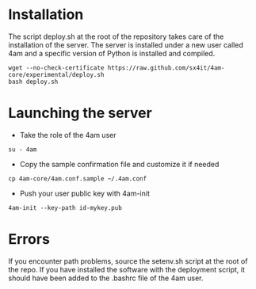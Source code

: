 # Installation

The script deploy.sh at the root of the repository takes care of the installation of the server.
The server is installed under a new user called 4am and a specific version of Python is installed and compiled.

```
wget --no-check-certificate https://raw.github.com/sx4it/4am-core/experimental/deploy.sh
bash deploy.sh
```

# Launching the server

* Take the role of the 4am user
```
su - 4am
```

* Copy the sample confirmation file and customize it if needed
```
cp 4am-core/4am.conf.sample ~/.4am.conf
```

* Push your user public key with 4am-init
```
4am-init --key-path id-mykey.pub
```

# Errors

If you encounter path problems, source the setenv.sh script at the root of the repo.
If you have installed the software with the deployment script, it should have been added to the .bashrc file of the 4am user.
